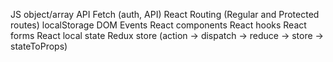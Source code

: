 JS object/array API Fetch (auth, API) React Routing (Regular and Protected routes) localStorage DOM Events React components React hooks React forms React local state Redux store (action -> dispatch -> reduce -> store -> stateToProps)